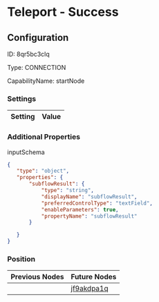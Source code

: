 # Teleport - Success
## Configuration
ID:  8qr5bc3clq

Type: CONNECTION 

CapabilityName: startNode

### Settings
| Setting | Value  |
| :------------------------ | ---------------------------------------- |
 




### Additional Properties
inputSchema
 ```json 
{
	"type": "object",
	"properties": {
		"subflowResult": {
			"type": "string",
			"displayName": "subflowResult",
			"preferredControlType": "textField",
			"enableParameters": true,
			"propertyName": "subflowResult"
		}

	}
}
```




### Position
| Previous Nodes | Future Nodes |
| :------------- | ------------ |
|  | [jf9akdpa1q](./jf9akdpa1q.md) |